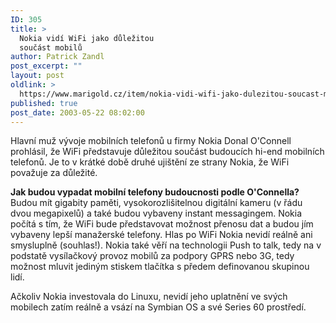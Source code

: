 ```yaml
---
ID: 305
title: >
  Nokia vidí WiFi jako důležitou
  součást mobilů
author: Patrick Zandl
post_excerpt: ""
layout: post
oldlink: >
  https://www.marigold.cz/item/nokia-vidi-wifi-jako-dulezitou-soucast-mobilu
published: true
post_date: 2003-05-22 08:02:00
---
```

<p>
Hlavní muž vývoje mobilních telefonů u firmy Nokia Donal O'Connell prohlásil, že WiFi představuje důležitou součást budoucích hi-end mobilních telefonů. Je to v krátké době druhé ujištění ze strany Nokia, že WiFi považuje za důležité. </p>

<p>
<STRONG>Jak budou vypadat mobilní telefony budoucnosti podle O'Connella?</STRONG> Budou mít gigabity paměti, vysokorozlišitelnou digitální kameru (v řádu dvou megapixelů) a také budou vybaveny instant messagingem. Nokia počítá s tím, že WiFi bude představovat možnost přenosu dat a budou jím vybaveny lepší manažerské telefony. Hlas po WiFi Nokia nevidí reálně ani smysluplně (souhlas!). Nokia také věří na technologii Push to talk, tedy na v podstatě vysílačkový provoz mobilů za podpory GPRS nebo 3G, tedy možnost mluvit jediným stiskem tlačítka s předem definovanou skupinou lidí. </p>

<p>
Ačkoliv Nokia investovala do Linuxu, nevidí jeho uplatnění ve svých mobilech zatím reálně a vsází na Symbian OS a své Series 60 prostředí. </p>
